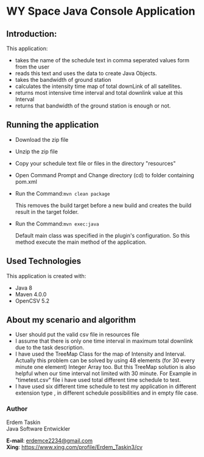 # WY Space Java Console Application
## Introduction:
This application:
  * takes the name of the schedule text in comma seperated values form from the user
  * reads this text and uses the data to create Java Objects.
  * takes the bandwidth of ground station
  * calculates the intensity time map of total downLink of all satellites.
  * returns most intensive time interval and total downlink value at this Interval
  * returns that bandwidth of the ground station is enough or not.


## Running the application
* 	Download the zip file
* 	Unzip the zip file
*   Copy your schedule text file or files in the directory "resources"
* 	Open Command Prompt and Change directory (cd) to folder containing pom.xml
* 	Run the Command:```mvn clean package```
    
    This removes the build target before a new build and creates the build result in the target folder.

* 	Run the Command:```mvn exec:java```
    
    Default main class was specified in the plugin's configuration. So this method execute the main method of the          application.

## Used Technologies
This application is created with:
* Java 8
* Maven 4.0.0
* OpenCSV 5.2

## About my scenario and algorithm

* User should put the valid csv file in resources file
* I assume that there is only one time interval in maximum total downlink due to the task description.
* I have used the TreeMap Class for the map of Intensity and Interval. Actually this problem can be solved by using 48 elements (for 30 every minute one element) Integer Array too. But this TreeMap solution is also helpful when our time interval not limited with 30 minute. For Example in "timetest.csv" file i have used total different time schedule to test.
* I have used six different time schedule to test my application in different extension type , in different schedule possibilities and in empty file case.

### Author

Erdem Taskin  
Java Software Entwickler  

**E-mail**: erdemce2234@gmail.com  
**Xing**: https://www.xing.com/profile/Erdem_Taskin3/cv
